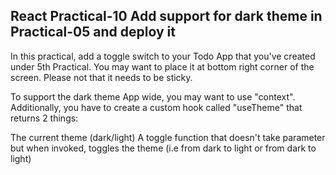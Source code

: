 ## React Practical-10 Add support for dark theme in Practical-05 and deploy it

In this practical, add a toggle switch to your Todo App that you've created under 5th Practical. You may want to place it at bottom right corner of the screen. Please not that it needs to be sticky.

To support the dark theme App wide, you may want to use "context". Additionally, you have to create a custom hook called "useTheme" that returns 2 things:

The current theme (dark/light) A toggle function that doesn't take parameter but when invoked, toggles the theme (i.e from dark to light or from dark to light)
